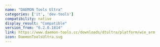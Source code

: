 ```yaml
---
name: "DAEMON Tools Ultra"
categories: ['it', 'dev-tools']
compatibility: native
display_result: "Compatible"
version_from: "6.2.0.1814"
link: https://www.daemon-tools.cc/downloads/dtultra/platform/win_arm
icon: DaemonToolsUltra.svg
---
```

